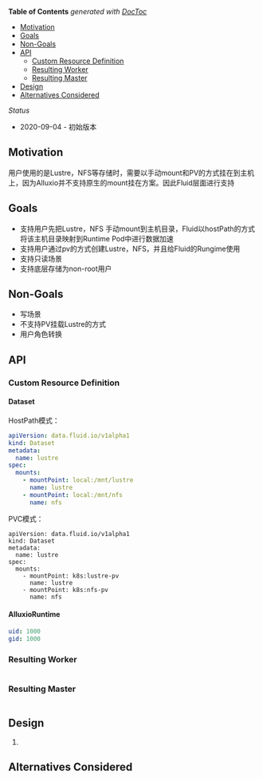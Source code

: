 <!-- START doctoc generated TOC please keep comment here to allow auto update -->
<!-- DON'T EDIT THIS SECTION, INSTEAD RE-RUN doctoc TO UPDATE -->
**Table of Contents**  *generated with [DocToc](https://github.com/thlorenz/doctoc)*

- [Motivation](#motivation)
- [Goals](#goals)
- [Non-Goals](#non-goals)
- [API](#api)
  - [Custom Resource Definition](#custom-resource-definition)
  - [Resulting Worker](#resulting-worker)
  - [Resulting Master](#resulting-master)
- [Design](#design)
- [Alternatives Considered](#alternatives-considered)

<!-- END doctoc generated TOC please keep comment here to allow auto update -->

_Status_

* 2020-09-04 - 初始版本


## Motivation

用户使用的是Lustre，NFS等存储时，需要以手动mount和PV的方式挂在到主机上，因为Alluxio并不支持原生的mount挂在方案。因此Fluid层面进行支持


## Goals

* 支持用户先把Lustre，NFS 手动mount到主机目录，Fluid以hostPath的方式将该主机目录映射到Runtime Pod中进行数据加速
* 支持用户通过pv的方式创建Lustre，NFS，并且给Fluid的Rungime使用
* 支持只读场景
* 支持底层存储为non-root用户


## Non-Goals

* 写场景
* 不支持PV挂载Lustre的方式
* 用户角色转换


## API

### Custom Resource Definition

#### Dataset

HostPath模式：

```yaml
apiVersion: data.fluid.io/v1alpha1
kind: Dataset
metadata:
  name: lustre
spec:
  mounts:
    - mountPoint: local:/mnt/lustre
      name: lustre
    - mountPoint: local:/mnt/nfs
      name: nfs
```

PVC模式：

```
apiVersion: data.fluid.io/v1alpha1
kind: Dataset
metadata:
  name: lustre
spec:
  mounts:
    - mountPoint: k8s:lustre-pv
      name: lustre
    - mountPoint: k8s:nfs-pv
      name: nfs
```

#### AlluxioRuntime

```yaml
uid: 1000
gid: 1000
```


### Resulting Worker

```yaml
```

### Resulting Master

```yaml
```

## Design

1.


## Alternatives Considered


